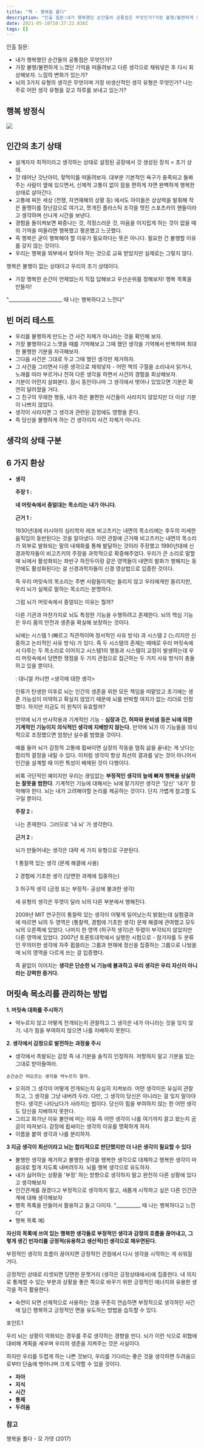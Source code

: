 ```yaml
---
title: "책 - 행복을 풀다"
description: "인출 질문:내가 행복했던 순간들의 공통점은 무엇인가?가장 불행/불편하게 느끼는 기억을 떠올려보고 다른 생각으로 채워넣어서 다시 그 기억을 회상해보자. 느낌의 변화가 있는가?뇌의 3가지 유형의 생각은 무엇이며 가장 비생산적인 생각 유형은 무엇인가? 나는 주로 어떤 유형의"
date: 2021-05-10T10:37:22.838Z
tags: []
---
```

인출 질문:

- 내가 행복했던 순간들의 공통점은 무엇인가?
- 가장 불행/불편하게 느꼈던 기억을 떠올려보고 다른 생각으로 채워넣은 후 다시 회상해보자. 느낌의 변화가 있는가?
- 뇌의 3가지 유형의 생각은 무엇이며 가장 비생산적인 생각 유형은 무엇인가? 나는 주로 어떤 생각 유형을 갖고 하루를 보내고 있는가?

## 행복 방정식
![](/images/9d971bc7-7383-4bff-a76d-f4c1b0cf6480-image.png)

## 인간의 초기 상태

- 설계자자 최적이라고 생각하는 상태로 설정된 공장에서 갓 생성된 장치 = 초기 상태.
- 갓 태어난 갓난아이, 젖먹이를 떠올려보자. 대부분 기본적인 욕구가 충족되고 돌봐주는 사람이 옆에 있으면서, 신체적 고통이 없이 잠을 편하게 자면 완벽하게 행복한 상태로 살아간다.
- 고통에 찌든 세상 (전쟁, 자연재해의 상황 등) 에서도 아이들은 상상력을 발휘해 작은 돌멩이를 장난감으로 여기고, 쪼개진 플라스틱 조각을 멋진 스포츠카의 핸들이라고 생각하며 신나게 시간을 보낸다.
- 경험을 돌이켜보면 짜증나는 것, 걱정스러운 것, 마음을 어지럽게 하는 것이 없을 때의 기억을 떠올리면 행복했고 평온했고 느긋했다.
- 즉 행복은 굳이 행복해야 할 이유가 필요하다는 뜻은 아니다. 필요한 건 불행할 이유를 갖지 않는 것이다.
- 우리는 행복을 외부에서 찾아야 하는 것으로 교육 받았지만 실제로는 그렇지 않다.

행복은 불행이 없는 상태이고 우리의 초기 상태이다. 

- 가장 행복한 순간이 언제었는지 직접 답해보고 우선순위를 정해보자! 행복 목록을 만들자!

"______________________ 때 나는 행복하다고 느낀다"

## 빈 머리 테스트

- 우리를 불행하게 만드는 건 사건 자체가 아니라는 것을 확인해 보자.
- 가장 불행하다고 느꼇을 때를 기억해보고 그때 했던 생각을 기억해서  반복하며 최대한 불행한 기분을 자극해보자.
- 그다음 사건은 그대로 두고 그때 했던 생각만 제거하자.
- 그 사건을 그리면서 다른 생각으로 채워넣자 - 어떤 책의 구절을 소리내서 읽거나, 노래를 따라 부르거나 전혀 다른 생각을 하면서 사건의 경험을 회상해보자.
- 기분이 어떤지 살펴본다. 잠시 동안이나마 그 생각에서 벗어나 있었으면 기분은 확연히 달려졌을 거다.
- 그 친구의 무례한 행동, 내가 겪은 불편한 사건들이 사라지지 않았지만 더 이상 기분이 나쁘지 않았다.
- 생각이 사라지면 그 생각과 관련된 감정에도 영향을 준다.
- 즉 당신을 불행하게 하는 건 생각이지 사건 자체가 아니다.

## 생각의 상태 구분

## 6 가지 환상

- **생각**

    **주장 1 :** 

    **네 머릿속에서 중얼대는 목소리는 내가 아니다.** 

    **근거 1 :** 

    1930년대에 러시아의 심리학자 레프 비고츠키는 내면의 목소리에는 후두의 미세한 움직임이 동반된다는 것을 알아냈다. 이런 관찰에 근거해 비고츠키는 내면의 목소리가 외부로 발화되는 말의 내재화를 통해 발달하는 것이라 주장했고 1990년대에 신경과학자들이 비고츠키의 주장을 과학적으로 확증해주었다. 우리가 큰 소리로 말할 때 뇌에서 활성화되는 좌반구 하전두이랑 같은 영역들이 내면의 발화가 행해지는 동안에도 활성화된다는 걸 신경과학자들이 신경 영상법으로 입증한 것이다. 

    즉 우리 머릿속의 목소리는 주변 사람들이게는 들리지 않고 우리에게만 들리지만, 우리 뇌가 실제로 말하는 목소리는 분명하다. 

    그럼 뇌가 머릿속에서 중얼되는 이유는 뭘까?

    다른 기관과 마찬가지로 뇌도 특정한 기능을 수행하려고 존재한다. 뇌의 핵심 기능은 우리 몸의 안전과 생존을 확실해 보장하는 것이다. 

    뇌에는 시스템 1 (빠르고 직관적이며 정서적인 사유 방식) 과 시스템 2 (느리지만 신중하고 논리적인 사유 방식) 가 있다.  즉 두 시스템의 존재는 때때로 우리 머릿속에서 다투는 두 목소리로 이어지고 시스템1의 행동과 시스템이 교정이 발생하는데 우리 머릿속에서 당면한 쟁점을 두 가지 관점으로 접근하는 두 가지 사유 방식이 충돌하고 있을 뿐이다. 

    : 대니얼 카너먼 <생각에 대한 생각>

    인류가 탄생한 이후로 뇌는 인간의 생존을 위한 모든 책임을 떠맡았고 초기에는 생존 가능성이 미약하고 확실치 않았기 때문에 뇌를 반박할 여지가 없는 리더로 인정했다. 하지만 지금도 이 원칙이 유효할까?

    만약에 뇌가 반사작용과 기계적인 기능 - **심장과 간, 허파와 분비샘 등은 뇌에 의한 기계적인 기능이지 의식적인 생각에 지배받지 않는다.** 만약에 뇌가 이 기능들을 의식적으로 조정했으면 엄청난 실수를 범했을 것이다. 

    예를 들어 뇌가 감정적 고통에 휩싸이면 심장의 작동을 멈춰 삶을 끝내는 게 낫다는 합리적 결정을 내릴 수 있다. 이처럼 생각이 항상 최선의 결과를 낳는 것이 아니어서 인간을 설계할 때 이런 특성이 배제된 것이 다행이다. 

    비록 극단적인 예이지만 우리는 끊임없는 **부정적인 생각의 늪에 빠져 행복을 상실하는 잘못을 범한다**. 기계적인 기능에 대해서는 뇌에 맡기지만 생각은 '당신' '내가' 장악해야 한다. 뇌는 내가 고려해야할 논리를 제공하는 것이다. 단지 가볍게 참고할 도구일 뿐이다. 

    **주장 2 :**

    나는 존재한다. 그러므로 '내 뇌' 가 생각한다. 

    **근거 2 :**

    뇌가 만들어내는 생각은 대략 세 가지 유형으로 구분된다.

    1 통찰력 있는 생각 (문제 해결에 사용)

    2 경험에 기초한 생각 (당면한 과제에 집중하는)

    3 허구적 생각 (긍정 또는 부정적- 공상에 불과한 생각)

    세 유형의 생각은 뚜렷이 달라 뇌의 다른 부분에서 행해진다.

    2009년 MIT  연구진이 통찰력 있는 생각이 어떻게 일어났는지 밝혔는데 실험결과에 따르면 뇌의 두 영역은 (통찰력, 경험에 기초한 생각) 문제 해결에 관여했고 모두 뇌의 오른쪽에 있었다. 나머지 한 영역 (허구적 생각)은 뚜렸이 부각되지 않았지만 다른 영역에 있었다. 2007년 토론토대학에서 실행한 시험으로 - 참가자를 두 분류인 무의미한 생각에 자주 휩쓸리는 그룹과 현재에 정신을 집중하는 그룹으로 나눴을 때 뇌의 영역을 다르게 쓰는 걸 입증했다. 

    즉 끝없이 이어지는 **생각은 단순한 뇌 기능에 불과하고 우리 생각은 우리 자신이 아니라는 강력한 증거다.** 

## 머릿속 목소리를 관리하는 방법
   
**1. 머릿속 대화를 주시하기**

   - 억누르지 않고 어떻게 전개되는지 관찰하고 그 생각은 내가 아니라는 것을 잊지 않기. 내가 힘을 부여하지 않으면 나를 지배하지 못한다.

**2. 생각에서 감정으로 발전하는 과정을 주시**

   - 생각에서 촉발되는 감정 즉 내 기분을 솔직히 인정하자. 저항하지 말고 기분을 있는 그대로 받아들여라.

    순간순간 떠오르는 생각을 억누르지 말라.  

   - 오히려 그 생각이 어떻게 전개되는지 유심히 지켜보라. 어떤 생각이든 유심히 관찰하고, 그 생각을 그냥 내버려 두라. 다만, 그 생각이 당신은 아니라는 걸 잊지 말아야 한다. 생각은 나타났다가 사라지는 법이다. 당신이 힘을 부여하지 않는 한 어떤 생각도 당신을 지배하지 못한다.
   - 그리고 화가난 이유 불안에 떠는 이유 즉 어떤 생각이 나를 여기까지 끌고 왔는지 곰곰이 따져보다.  감정에 휩싸이는 생각의 이유를 명확하게 하자.
   - 이름을 붙여 생각과 나를 분리하자.

**3 지금 생각이 최선이라고 뇌는 합리적으로 판단했지만 더 나은 생각이 필요할 수 있다**

   - 불행한 생각을 제거하고 불행한 생각을 행복한 생각으로 대체하고 행복한 생각이 마음대로 할개 치도록 내버려두자. 뇌를 행복 생각으로 유도하자.
   - 내가 싫어하는 상황을 '부정' 하는 방향으로 생각하지 말고 완전히 다른 상황에 있다고 생각해보자
   - 인간관계를 끊겠다고 부정적으로 생각하지 말고, 새롭게 시작하고 싶은 다른 인간관계에 대해 생각해보자
   - 행목 목록을 만들어서 활용하고 들고 다이자.  "__________ 때 나는 행복하다고 느낀다"
   - 행복 목록 예)

   **자신의 목록에 쓰여 있는 행복한 생각들로 부정적인 생각과 감정의 흐름을 끊어내고, 그렇게 생긴 빈자리를 긍정적(유용하고 생산적)인 생각으로 채우면된다.**  
   
   부정적인 생각의 흐름이 끊어지면 긍정적인 관점에서 다시 생각을 시작하는 게 쉬워질 거다.

   긍정적인 상태로 리셋되면 당면한 문젯거리 (생각은 긍정상태에서)에 집중한다. 내 의지로 통제할 수 있는 부분과 상황을 좋은 쪽으로 바꾸기 위한 긍정적인 에너지와 유용한 생각을 적극 활용한다. 

- 숙련이 되면 선제적으로 사용하는 것을 꾸준히 연습하면 부정적으로 생각하던 사간에 담긴 행복하고 긍정적인 면을 유도하는 방법을 습득할 수 있다.

포인트1

   우리 뇌는 상황이 악화되는 경우를 주로 생각하는 경향을 띤다. 뇌가 이런 식으로 위협에 대비해 계획을 세우며 우리의 생존을 지켜주는 것은 사실이다. 

   하지만 우리를 두렵게 하는 나쁜 것보다, 우리를 기다리는 좋은 것을 생각하면 두려움으로부터 단숨에 벗어나며 크게 도약할 수 있을 것이다.

- **자아**
- **지식**
- **시간**
- **통제**
- **두려움**

### 참고
행복을 풀다 - 모 가뎃 (2017)